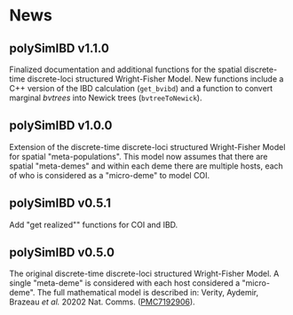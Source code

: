 # News

## polySimIBD v1.1.0
Finalized documentation and additional functions for the spatial discrete-time discrete-loci structured Wright-Fisher Model. New functions include a C++ version of the IBD calculation (`get_bvibd`) and a function to convert marginal _bvtrees_ into Newick trees (`bvtreeToNewick`). 

## polySimIBD v1.0.0
Extension of the discrete-time discrete-loci structured Wright-Fisher Model for spatial "meta-populations". This model now assumes that there are spatial "meta-demes" and within each deme there are multiple hosts, each of who is considered as a "micro-deme" to model COI.


## polySimIBD v0.5.1
Add "get realized"" functions for COI and IBD. 

## polySimIBD v0.5.0
The original discrete-time discrete-loci structured Wright-Fisher Model. A single "meta-deme" is considered with each host considered a "micro-deme".
The full mathematical model is described in: Verity, Aydemir, Brazeau _et al._ 20202 Nat. Comms. ([PMC7192906](https://pubmed.ncbi.nlm.nih.gov/32355199/)).

